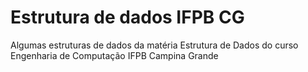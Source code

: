 # Estrutura de dados IFPB CG

Algumas estruturas de dados da matéria Estrutura de Dados do curso Engenharia de Computação IFPB Campina Grande
